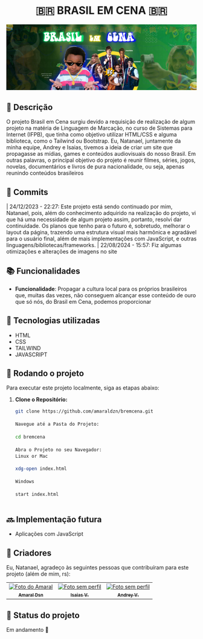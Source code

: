 <h1 align="center">🇧🇷 BRASIL EM CENA 🇧🇷 </h1>

<img src="https://raw.githubusercontent.com/amaraldzn/bremcena/main/capagithubbrasil.png" alt="capabrasilemcenareadme">

## :memo: Descrição
O projeto Brasil em Cena surgiu devido a requisição de realização de algum projeto na matéria de Linguagem de Marcação, no curso de Sistemas para Internet (IFPB), que tinha como objetivo utilizar HTML/CSS e alguma biblioteca, como o Tailwind ou Bootstrap. Eu, Natanael, juntamente da minha equipe, Andrey e Isaias, tivemos a ideia de criar um site que propagasse as mídias, games e conteúdos audiovisuais do nosso Brasil. Em outras palavras, o principal objetivo do projeto é reunir filmes, séries, jogos, novelas, documentários e livros de pura nacionalidade, ou seja, apenas reunindo conteúdos brasileiros

## :memo: Commits
| 24/12/2023 - 22:27: Este projeto está sendo continuado por mim, Natanael, pois, além do conhecimento adquirido na realização do projeto, vi que há uma necessidade de algum projeto assim, portanto, resolvi dar continuidade. Os planos que tenho para o futuro é, sobretudo, melhorar o layout da página, trazendo uma estrutura visual mais harmônica e agradável para o usuário final, além de mais implementações com JavaScript, e outras linguagens/bibliotecas/frameworks. 
| 22/08/2024 - 15:57: Fiz algumas otimizações e alterações de imagens no site

## :books: Funcionalidades
* <b>Funcionalidade</b>: Propagar a cultura local para os próprios brasileiros que, muitas das vezes, não conseguem alcançar esse conteúdo de ouro que só nós, do Brasil em Cena, podemos proporcionar

## :wrench: Tecnologias utilizadas
* HTML
* CSS
* TAILWIND
* JAVASCRIPT

## :rocket: Rodando o projeto
Para executar este projeto localmente, siga as etapas abaixo:

1. **Clone o Repositório:**

   ```bash
   git clone https://github.com/amaraldzn/bremcena.git

   Navegue até a Pasta do Projeto:
   
   cd bremcena

   Abra o Projeto no seu Navegador:
   Linux or Mac
   
   xdg-open index.html
   
   Windows
   
   start index.html
      

## :soon: Implementação futura
* Aplicações com JavaScript

## 🤝 Criadores

Eu, Natanael, agradeço às seguintes pessoas que contribuíram para este projeto (além de mim, rs):

<table>
  <tr>
    <td align="center">
      <a href="https://www.linkedin.com/in/natanael-amaral-a8661b264" title="Perfil do Github">
        <img src="https://github.com/amaraldsn.png" width="100px;" alt="Foto do Amaral"/><br>
        <sub>
          <b>Amaral Dsn</b>
        </sub>
      </a>
    </td>
    <td align="center">
      <a href="https://www.linkedin.com/in/isaias-silva-viana-b80ba329a/" title="Perfil do Linkedin">
        <img src="https://media.licdn.com/dms/image/v2/D5603AQHSaULNgNJpow/profile-displayphoto-shrink_800_800/profile-displayphoto-shrink_800_800/0/1699720538892?e=1729728000&v=beta&t=ksz_-AJX938KsSt1nwV-YV00VG_eS9xvAz2uKVgnRmA" width="100px;" alt="Foto sem perfil"/><br>
        <sub>
          <b>Isaias V.</b>
        </sub>
      </a>
    </td>
    <td align="center">
      <a href="https://www.linkedin.com/in/andrey-vasconcelos-coutinho-0407192b6/" title="vazio">
        <img src="https://media.licdn.com/dms/image/v2/D4D03AQG1KoAnMLUsqw/profile-displayphoto-shrink_200_200/profile-displayphoto-shrink_200_200/0/1709640587556?e=1729728000&v=beta&t=_MRK7kjOyDl5MtydXLEgiOC0QUXT0t61Wxh4um8QM4Y" width="100px;" alt="Foto sem perfil"/><br>
        <sub>
            <b>Andrey V.</b>
        </sub>
      </a>
    </td>
  </tr>
</table>


## :dart: Status do projeto
Em andamento 🚀
